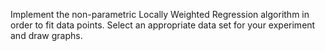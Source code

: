 Implement the non-parametric Locally Weighted Regression algorithm in order to fit data points. Select an appropriate data set for your experiment and draw graphs.
